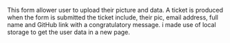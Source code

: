 This form allower user to upload their picture and data.
A ticket is produced when the form is submitted the ticket include, their pic, 
email address, full name and GitHub link with a congratulatory message.
i made use of local storage to get the user data in a new page.
